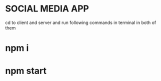 # SOCIAL MEDIA APP
cd to client and server and run following commands in terminal in both of them
# npm i
# npm start
